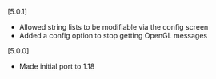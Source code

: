 [5.0.1]
- Allowed string lists to be modifiable via the config screen
- Added a config option to stop getting OpenGL messages

[5.0.0]
- Made initial port to 1.18